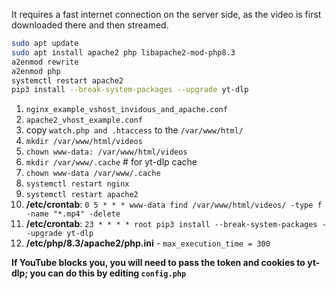 It requires a fast internet connection on the server side, as the video is first downloaded there and then streamed.

```bash
sudo apt update
sudo apt install apache2 php libapache2-mod-php8.3
a2enmod rewrite
a2enmod php
systemctl restart apache2
pip3 install --break-system-packages --upgrade yt-dlp
```

1. `nginx_example_vshost_invidous_and_apache.conf`
2. `apache2_vhost_example.conf`
3. copy `watch.php and .htaccess` to the `/var/www/html/`
4. `mkdir /var/www/html/videos`
5. `chown www-data: /var/www/html/videos`
6. `mkdir /var/www/.cache` # for yt-dlp cache
7. `chown www-data /var/www/.cache`
8. `systemctl restart nginx`
9. `systemctl restart apache2`
10. **/etc/crontab**: `0 5 * * * www-data find /var/www/html/videos/ -type f -name "*.mp4" -delete`
11. **/etc/crontab**: `23 * * * * root pip3 install --break-system-packages --upgrade yt-dlp`
12. **/etc/php/8.3/apache2/php.ini** - `max_execution_time = 300`

**If YouTube blocks you, you will need to pass the token and cookies to yt-dlp; you can do this by editing `config.php`**

